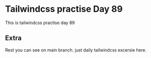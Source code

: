 # Tailwindcss practise Day 89

This is tailwindcss practise day 89

## Extra

Rest you can see on main branch. just daily tailwindcss excersie here.
